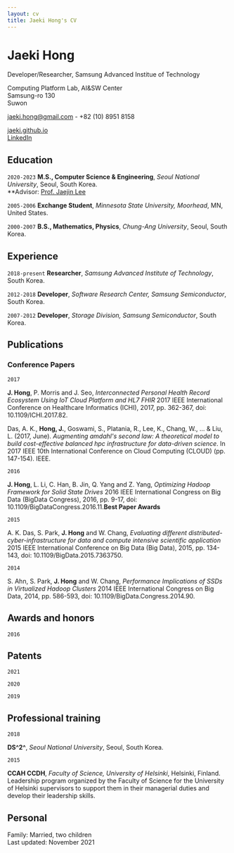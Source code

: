 ```yaml
---
layout: cv
title: Jaeki Hong's CV
---
```

# Jaeki Hong
Developer/Researcher, Samsung Advanced Institue of Technology

Computing Platform Lab, AI&SW Center<br/>
Samsung-ro 130<br/>
Suwon<br/>

<a href="jaeki.hong@gmail.com">jaeki.hong@gmail.com</a> - +82 (10) 8951 8158
<div id="webaddress">
  <a href="https://jaeki.github.io"><i class="fas fa-home"></i>jaeki.github.io</a><br/>
  <a href="https://www.linkedin.com/in/jaeki-hong-39393165/"><i class="fab fa-twitter"></i> LinkedIn</a>
</div>

## Education

`2020-2023`
**M.S., Computer Science & Engineering**, *Seoul National University*, Seoul, South Korea.<br/>
**Advisor: <a href="https://sites.google.com/view/jaejinlee">Prof. Jaejin Lee</a>

`2005-2006`
**Exchange Student**, *Minnesota State University, Moorhead*, MN, United States.<br/>

`2000-2007`
**B.S., Mathematics, Physics**, *Chung-Ang University*, Seoul, South Korea.

## Experience

`2018-present`
**Researcher**, *Samsung Advanced Institute of Technology*, South Korea.

`2012-2018`
**Developer**, *Software Research Center, Samsung Semiconductor*, South Korea.

`2007-2012`
**Developer**, *Storage Division, Samsung Semiconductor*, South Korea.

## Publications

### Conference Papers

`2017`

**J. Hong**, P. Morris and J. Seo, *Interconnected Personal Health Record Ecosystem Using IoT Cloud Platform and HL7 FHIR* 2017 IEEE International Conference on Healthcare Informatics (ICHI), 2017, pp. 362-367, doi: 10.1109/ICHI.2017.82.

Das, A. K., **Hong, J.**, Goswami, S., Platania, R., Lee, K., Chang, W., ... & Liu, L. (2017, June). *Augmenting amdahl's second law: A theoretical model to build cost-effective balanced hpc infrastructure for data-driven science*. In 2017 IEEE 10th International Conference on Cloud Computing (CLOUD) (pp. 147-154). IEEE.

`2016`

**J. Hong**, L. Li, C. Han, B. Jin, Q. Yang and Z. Yang, *Optimizing Hadoop Framework for Solid State Drives* 2016 IEEE International Congress on Big Data (BigData Congress), 2016, pp. 9-17, doi: 10.1109/BigDataCongress.2016.11.**Best Paper Awards**

`2015`

A. K. Das, S. Park, **J. Hong** and W. Chang, *Evaluating different distributed-cyber-infrastructure for data and compute intensive scientific application* 2015 IEEE International Conference on Big Data (Big Data), 2015, pp. 134-143, doi: 10.1109/BigData.2015.7363750.

`2014`

S. Ahn, S. Park, **J. Hong** and W. Chang, *Performance Implications of SSDs in Virtualized Hadoop Clusters* 2014 IEEE International Congress on Big Data, 2014, pp. 586-593, doi: 10.1109/BigData.Congress.2014.90.


## Awards and honors

`2016`


## Patents

`2021`

`2020`

`2019`


## Professional training

`2018`

**DS^2^**, *Seoul National University*, Seoul, South Korea.<br/>

`2015`

**CCAH CCDH**, *Faculty of Science, University of Helsinki*, Helsinki, Finland.<br/>
Leadership program organized by the Faculty of Science for the University of Helsinki supervisors to support them in their managerial duties and develop their leadership skills.

## Personal

Family: Married, two children
<br/>Last updated: November 2021<br/><br/>
